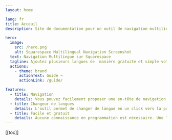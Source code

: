 ```yaml
---
layout: home

lang: fr
title: Acceuil
description: Site de documentation pour un outil de navigation multilingue sur Squarespace

hero:
  image:
    src: /hero.png
    alt: Squarespace Multilingual Navigation Screenshot
  text: Navigation Multilingue sur Squarespace
  tagline: Ajoutez plusieurs langues de  manière gratuite et simple votre site Squarespace
  actions:
    - theme: brand 
      actionText: Guide →
      actionLink: /guide/

features:
  - title: Navigation
    details: Vous pouvez facilement proposer une en-tête de navigation adaptée à la langue choisie par l'utilisateur
  - title: Changeur de langues
    details: L'outil permet de changer de langue en un click vers la page correspondate
  - title: Facile et gratuit
    details: Aucune connaissance en programmation est nécessaire. Une ligne de code pour inserer l'outil et une customisation facile à maintenir. Le code source est hébergé sur unpkg.com donc il n'est pas possible de le modifier et l'éliminer.
---
```


[[toc]]